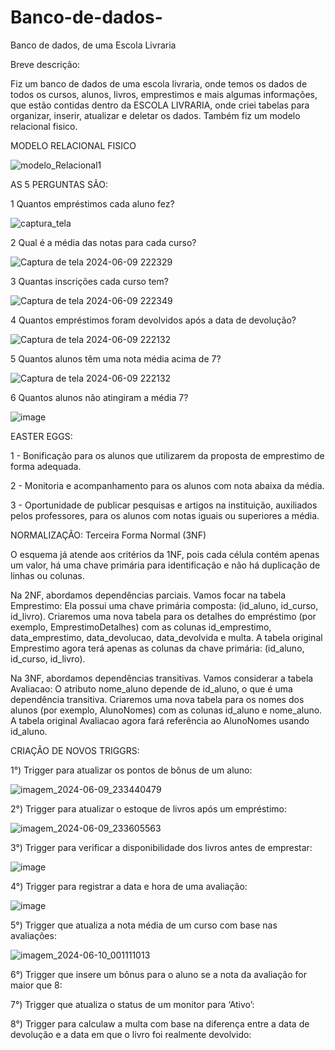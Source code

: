 # Banco-de-dados-
Banco de dados, de uma Escola Livraria


  Breve descrição:

  Fiz um banco de dados de uma escola livraria, onde temos os dados de todos os cursos, alunos, livros, emprestimos e mais algumas informações, que estão contidas dentro da ESCOLA LIVRARIA, onde criei tabelas para organizar, inserir, atualizar e deletar os dados. Também fiz um modelo relacional fisico.


MODELO RELACIONAL FISICO

![modelo_Relacional1](https://github.com/LostRoses/Banco-de-dados-/assets/99661044/9b5ab3ae-7a47-44ab-ab5d-50e7f6fe1e50)



AS 5 PERGUNTAS SÃO:

1 Quantos empréstimos cada aluno fez?

![captura_tela](https://github.com/LostRoses/Banco-de-dados-/assets/99661044/5ad17112-cc3e-4cf1-a2c0-1d960034faa2)



2 Qual é a média das notas para cada curso?

![Captura de tela 2024-06-09 222329](https://github.com/LostRoses/Banco-de-dados-/assets/99661044/3ba6e241-0a12-42c6-9af5-d630fe1a9e36)

3 Quantas inscrições cada curso tem?

![Captura de tela 2024-06-09 222349](https://github.com/LostRoses/Banco-de-dados-/assets/99661044/5fee0164-1753-47d6-882a-65d503fc9f1c)

4 Quantos empréstimos foram devolvidos após a data de devolução?

![Captura de tela 2024-06-09 222132](https://github.com/LostRoses/Banco-de-dados-/assets/99661044/8cd52fcf-6b62-4a46-aefc-2ab820b4ee76)

5 Quantos alunos têm uma nota média acima de 7?

![Captura de tela 2024-06-09 222132](https://github.com/LostRoses/Banco-de-dados-/assets/99661044/43256867-07d7-4577-b5d3-7c83b6e11d82)

6 Quantos alunos não atingiram a média 7?

![image](https://github.com/LostRoses/Banco-de-dados-/assets/99661044/e6b67ca9-0aff-4983-99e1-773bbe7fa03e)

EASTER EGGS: 

1 - Bonificação para os alunos que utilizarem da proposta de emprestimo de forma adequada.

2 - Monitoria e acompanhamento para os alunos com nota abaixa da média.

3 - Oportunidade de publicar pesquisas e artigos na instituição, auxiliados pelos professores, para os alunos com notas iguais ou superiores a média.


NORMALIZAÇÃO: Terceira Forma Normal (3NF)

O esquema já atende aos critérios da 1NF, pois cada célula contém apenas um valor, há uma chave primária para identificação e não há duplicação de linhas ou colunas.

Na 2NF, abordamos dependências parciais.
Vamos focar na tabela Emprestimo:
Ela possui uma chave primária composta: (id_aluno, id_curso, id_livro).
Criaremos uma nova tabela para os detalhes do empréstimo (por exemplo, EmprestimoDetalhes) com as colunas id_emprestimo, data_emprestimo, data_devolucao, data_devolvida e multa.
A tabela original Emprestimo agora terá apenas as colunas da chave primária: (id_aluno, id_curso, id_livro).

Na 3NF, abordamos dependências transitivas.
Vamos considerar a tabela Avaliacao:
O atributo nome_aluno depende de id_aluno, o que é uma dependência transitiva.
Criaremos uma nova tabela para os nomes dos alunos (por exemplo, AlunoNomes) com as colunas id_aluno e nome_aluno.
A tabela original Avaliacao agora fará referência ao AlunoNomes usando id_aluno.


CRIAÇÃO DE NOVOS TRIGGRS:

1°) Trigger para atualizar os pontos de bônus de um aluno:

![imagem_2024-06-09_233440479](https://github.com/LostRoses/Banco-de-dados-/assets/99661044/2779a303-3dad-4da3-a1ac-b2217db6b410)

2°) Trigger para atualizar o estoque de livros após um empréstimo:

![imagem_2024-06-09_233605563](https://github.com/LostRoses/Banco-de-dados-/assets/99661044/8246af3f-d385-47f4-a904-1e9deda13307)

3°) Trigger para verificar a disponibilidade dos livros antes de emprestar:

![image](https://github.com/LostRoses/Banco-de-dados-/assets/99661044/ccb2388e-9f68-4a4f-a94f-a96a84a90297)

4°) Trigger para registrar a data e hora de uma avaliação: 

![image](https://github.com/LostRoses/Banco-de-dados-/assets/99661044/6fb46369-7033-4aa7-a6b0-42ede2943e04)

5°) Trigger que atualiza a nota média de um curso com base nas avaliações:

![imagem_2024-06-10_001111013](https://github.com/LostRoses/Banco-de-dados-/assets/99661044/78058cb0-c762-44ca-bb15-eb2535cf2dc1)

6°) Trigger que insere um bônus para o aluno se a nota da avaliação for maior que 8:


7°) Trigger que atualiza o status de um monitor para ‘Ativo’:


8°) Trigger para calculaw a multa com base na diferença entre a data de devolução e a data em que o livro foi realmente devolvido:
